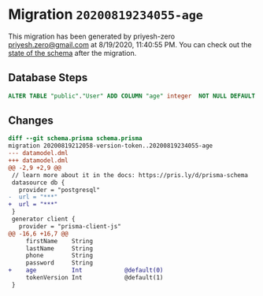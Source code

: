 # Migration `20200819234055-age`

This migration has been generated by priyesh-zero <priyesh.zero@gmail.com> at 8/19/2020, 11:40:55 PM.
You can check out the [state of the schema](./schema.prisma) after the migration.

## Database Steps

```sql
ALTER TABLE "public"."User" ADD COLUMN "age" integer  NOT NULL DEFAULT 0;
```

## Changes

```diff
diff --git schema.prisma schema.prisma
migration 20200819212058-version-token..20200819234055-age
--- datamodel.dml
+++ datamodel.dml
@@ -2,9 +2,9 @@
 // learn more about it in the docs: https://pris.ly/d/prisma-schema
 datasource db {
   provider = "postgresql"
-  url = "***"
+  url = "***"
 }
 generator client {
   provider = "prisma-client-js"
@@ -16,6 +16,7 @@
     firstName    String
     lastName     String
     phone        String
     password     String
+    age          Int            @default(0)
     tokenVersion Int            @default(1)
 }
```


